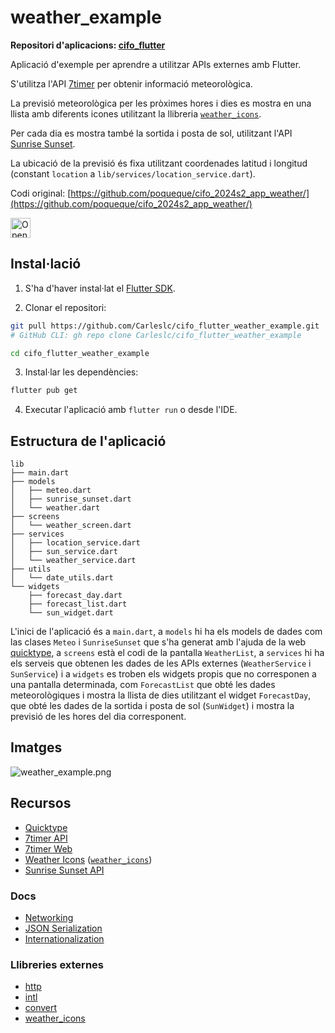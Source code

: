 # weather_example

**Repositori d'aplicacions: [cifo_flutter](https://github.com/Carleslc/cifo_flutter)**

Aplicació d'exemple per aprendre a utilitzar APIs externes amb Flutter.

S'utilitza l'API [7timer](https://github.com/Yeqzids/7timer-issues/wiki/Wiki) per obtenir informació meteorològica.

La previsió meteorològica per les pròximes hores i dies es mostra en una llista amb diferents icones utilitzant la llibreria [`weather_icons`](https://pub.dev/packages/weather_icons).

Per cada dia es mostra també la sortida i posta de sol, utilitzant l'API [Sunrise Sunset](https://sunrise-sunset.org/api).

La ubicació de la previsió és fixa utilitzant coordenades latitud i longitud (constant `location` a `lib/services/location_service.dart`).

Codi original: [https://github.com/poqueque/cifo_2024s2_app_weather/](https://github.com/poqueque/cifo_2024s2_app_weather/)

<a href="https://idx.google.com/import?url=https%3A%2F%2Fgithub.com%2FCarleslc%2Fcifo_flutter_weather_example%2F" target="_blank">
  <picture>
    <source
      media="(prefers-color-scheme: dark)"
      srcset="https://cdn.idx.dev/btn/open_dark_32.svg">
    <source
      media="(prefers-color-scheme: light)"
      srcset="https://cdn.idx.dev/btn/open_light_32.svg">
    <img
      height="32"
      alt="Open in IDX"
      src="https://cdn.idx.dev/btn/open_purple_32.svg">
  </picture>
</a>

## Instal·lació

1. S'ha d'haver instal·lat el [Flutter SDK](https://docs.flutter.dev/get-started/install).

2. Clonar el repositori:

```sh
git pull https://github.com/Carleslc/cifo_flutter_weather_example.git
# GitHub CLI: gh repo clone Carleslc/cifo_flutter_weather_example

cd cifo_flutter_weather_example
```

3. Instal·lar les dependències:

```sh
flutter pub get
```

4. Executar l'aplicació amb `flutter run` o desde l'IDE.

## Estructura de l'aplicació

```
lib
├── main.dart
├── models
│   ├── meteo.dart
│   ├── sunrise_sunset.dart
│   └── weather.dart
├── screens
│   └── weather_screen.dart
├── services
│   ├── location_service.dart
│   ├── sun_service.dart
│   └── weather_service.dart
├── utils
│   └── date_utils.dart
└── widgets
    ├── forecast_day.dart
    ├── forecast_list.dart
    └── sun_widget.dart
```

L'inici de l'aplicació és a `main.dart`, a `models` hi ha els models de dades com las clases `Meteo` i `SunriseSunset` que s'ha generat amb l'ajuda de la web [quicktype](https://app.quicktype.io/), a `screens` està el codi de la pantalla `WeatherList`, a `services` hi ha els serveis que obtenen les dades de les APIs externes (`WeatherService` i `SunService`) i a `widgets` es troben els widgets propis que no corresponen a una pantalla determinada, com `ForecastList` que obté les dades meteorològiques i mostra la llista de dies utilitzant el widget `ForecastDay`, que obté les dades de la sortida i posta de sol (`SunWidget`) i mostra la previsió de les hores del dia corresponent.

## Imatges

![weather_example.png](<./images/weather_example.png>)

## Recursos

- [Quicktype](https://app.quicktype.io/)
- [7timer API](https://github.com/Yeqzids/7timer-issues/wiki/Wiki)
- [7timer Web](https://www.7timer.info/index.php?product=civil&lat=41.359&lon=2.099&unit=metric)
- [Weather Icons](https://erikflowers.github.io/weather-icons/) ([`weather_icons`](https://pub.dev/packages/weather_icons))
- [Sunrise Sunset API](https://sunrise-sunset.org/api)

### Docs

- [Networking](https://docs.flutter.dev/data-and-backend/networking)
- [JSON Serialization](https://docs.flutter.dev/data-and-backend/serialization/json)
- [Internationalization](https://flutter.dev/to/internationalization/)

### Llibreries externes

- [http](https://pub.dev/packages/http)
- [intl](https://pub.dev/packages/intl)
- [convert](https://pub.dev/packages/convert)
- [weather_icons](https://pub.dev/packages/weather_icons)
